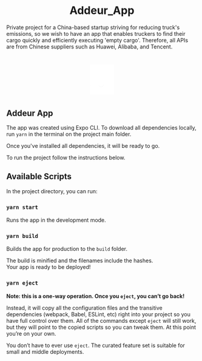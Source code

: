 <h1 align="center">
Addeur_App
</h1>
Private project for a China-based startup striving for reducing truck's emissions, so we wish to have an app that enables truckers to find their cargo quickly and efficiently executing 'empty cargo'. Therefore, all APIs are from Chinese suppliers such as Huawei, Alibaba, and Tencent.
<h1 align="center">
  <img alt="Addeur" title="AddeurApp" src="./mobile/images/logo.png" />
</h1>


## Addeur App
The app was created using Expo CLI.
To download all dependencies locally, run `yarn` in the terminal on the project main folder.

Once you've installed all dependencies, it will be ready to go.

To run the project follow the instructions below.

## Available Scripts

In the project directory, you can run:

### `yarn start`

Runs the app in the development mode.<br />


### `yarn build`

Builds the app for production to the `build` folder.<br />


The build is minified and the filenames include the hashes.<br />
Your app is ready to be deployed!



### `yarn eject`

**Note: this is a one-way operation. Once you `eject`, you can’t go back!**

Instead, it will copy all the configuration files and the transitive dependencies (webpack, Babel, ESLint, etc) right into your project so you have full control over them. All of the commands except `eject` will still work, but they will point to the copied scripts so you can tweak them. At this point you’re on your own.

You don’t have to ever use `eject`. The curated feature set is suitable for small and middle deployments.


